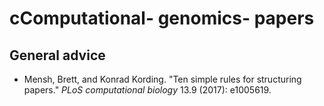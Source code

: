 # cComputational- genomics- papers

## General advice

 - Mensh, Brett, and Konrad Kording. "Ten simple rules for structuring papers." _PLoS computational biology_ 13.9 (2017): e1005619.

<!--stackedit_data:
eyJoaXN0b3J5IjpbLTE5MjIwMTQ1MjcsLTE1MDIxMjM1MjZdfQ
==
-->